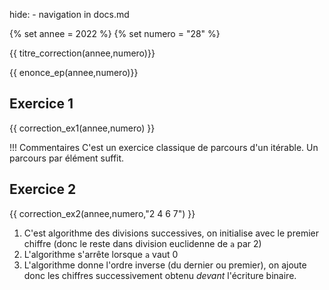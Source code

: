 hide: - navigation  in docs.md

{% set annee = 2022 %}
{% set numero = "28" %}


{{ titre_correction(annee,numero)}}

{{ enonce_ep(annee,numero)}}
 

## Exercice 1

{{ correction_ex1(annee,numero) }}

!!! Commentaires
    C'est un exercice classique de parcours d'un itérable. Un parcours par élément suffit.

## Exercice 2 
 

{{ correction_ex2(annee,numero,"2 4 6 7") }}
 
1. C'est algorithme des divisions successives, on initialise avec le premier chiffre (donc le reste dans division euclidenne de `a` par 2)
2. L'algorithme s'arrête lorsque `a` vaut 0
3. L'algorithme donne l'ordre inverse (du dernier ou premier), on ajoute donc les chiffres successivement obtenu *devant* l'écriture binaire.
